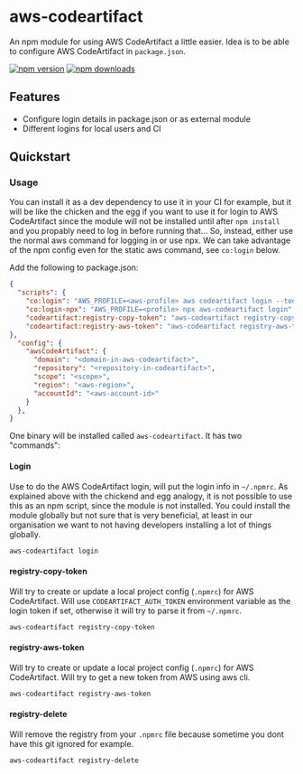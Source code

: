 # aws-codeartifact

An npm module for using AWS CodeArtifact a little easier. Idea is to be able to configure AWS CodeArtifact in `package.json`.

[![npm version](https://img.shields.io/npm/v/aws-codeartifact.svg?style=flat-square)](https://www.npmjs.org/package/aws-codeartifact)
[![npm downloads](https://img.shields.io/npm/dm/aws-codeartifact.svg?style=flat-square)](http://npm-stat.com/charts.html?package=aws-codeartifact&from=2015-08-01)

## Features

- Configure login details in package.json or as external module
- Different logins for local users and CI

## Quickstart

### Usage

You can install it as a dev dependency to use it in your CI for example, but it will be like the chicken and the egg if you want to use it for login to AWS CodeArtifact since the module will not be installed until after `npm install` and you propably need to log in before running that... So, instead, either use the normal aws command for logging in or use npx. We can take advantage of the npm config even for the static aws command, see `co:login` below.

Add the following to package.json:

```json
{
  "scripts": {
    "co:login": "AWS_PROFILE=<aws-profile> aws codeartifact login --tool npm --namespace ${npm_package_config_awsCodeArtifact_scope} --repository ${npm_package_config_awsCodeArtifact_repository} --domain ${npm_package_config_awsCodeArtifact_domain}",
    "co:login-npx": "AWS_PROFILE=<profile> npx aws-codeartifact login",
    "codeartifact:registry-copy-token": "aws-codeartifact registry-copy-token",
    "codeartifact:registry-aws-token": "aws-codeartifact registry-aws-token"
},
  "config": {
    "awsCodeArtifact": {
      "domain": "<domain-in-aws-codeartifact>",
      "repository": "<repository-in-codeartifact>",
      "scope": "<scope>",
      "region": "<aws-region>",
      "accountId": "<aws-account-id>"
    }
  },
}
```

One binary will be installed called `aws-codeartifact`. It has two "commands":

#### Login

Use to do the AWS CodeArtifact login, will put the login info in `~/.npmrc`. As explained above with the chickend and egg analogy, it is not possible to use this as an npm script, since the module is not installed. You could install the module globally but not sure that is very beneficial, at least in our organisation we want to not having developers installing a lot of things globally.

```bash
aws-codeartifact login
```

#### registry-copy-token

Will try to create or update a local project config (`.npmrc`) for AWS CodeArtifact. Will use `CODEARTIFACT_AUTH_TOKEN` environment variable as the login token if set, otherwise it will try to parse it from `~/.npmrc`.

```bash
aws-codeartifact registry-copy-token
```

#### registry-aws-token

Will try to create or update a local project config (`.npmrc`) for AWS CodeArtifact. Will try to get a new token from AWS using aws cli.

```bash
aws-codeartifact registry-aws-token
```

#### registry-delete

Will remove the registry from your `.npmrc` file because sometime you dont have this git ignored for example.

```bash
aws-codeartifact registry-delete
```


